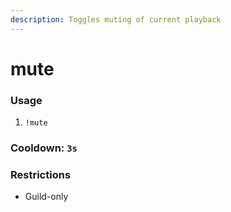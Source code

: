 ```yaml
---
description: Toggles muting of current playback
---
```


# mute

### Usage

1. `!mute`

### Cooldown: `3s`

### Restrictions

* Guild-only

